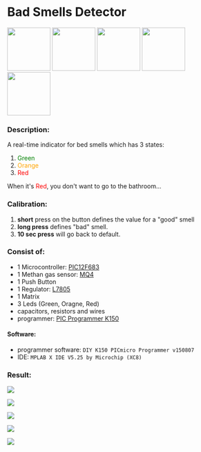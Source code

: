 # Bad Smells Detector
<img src="/demo/1.jpeg" height="100px"/> <img src="/demo/2.jpeg" height="100px"/> <img src="/demo/3.jpeg" height="100px"/> <img src="/demo/4.jpeg" height="100px"/> <img src="/demo/5.jpeg" height="100px"/>

### Description:
A real-time indicator for bed smells which has 3 states:
1. <font color="green">Green</font>
2. <font color="orange">Orange</font>
3. <font color="red">Red</font>

When it's <font color="red">Red</font>, you don't want to go to the bathroom...

### Calibration:
1. **short** press on the button defines the value for a "good" smell
2. **long press** defines "bad" smell.
3. **10 sec press** will go back to default.

### Consist of:
- 1 Microcontroller: [PIC12F683](https://ww1.microchip.com/downloads/en/devicedoc/41211d_.pdf)
- 1 Methan gas sensor: [MQ4](https://www.sparkfun.com/datasheets/Sensors/Biometric/MQ-4.pdf)
- 1 Push Button
- 1 Regulator: [L7805](https://www.st.com/resource/en/datasheet/l78.pdf)
- 1 Matrix
- 3 Leds (Green, Oragne, Red)
- capacitors, resistors and wires
- programmer: [PIC Programmer K150](https://www.ebay.com/itm/PIC-Programmer-K150-USB-Automatic-Microchip-Develop-Microcontroller-ICSP-Cable/252710962515?hash=item3ad6bf4553:g:rG4AAOSw2xRYbh9x) 

#### Software:
- programmer software: `DIY K150 PICmicro Programmer v150807` 
- IDE: `MPLAB X IDE V5.25 by Microchip (XC8)`

### Result:

![](demo/5.jpeg)

![](demo/1.jpeg )

![](demo/2.jpeg)

![](demo/3.jpeg)

![](demo/4.jpeg)

